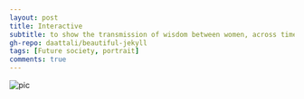 ```yaml
---
layout: post
title: Interactive
subtitle: to show the transmission of wisdom between women, across time and space without obstruction
gh-repo: daattali/beautiful-jekyll
tags: [Future society, portrait]
comments: true
---
```


![pic](https://jinan789.github.io/assets/img/4.png)

